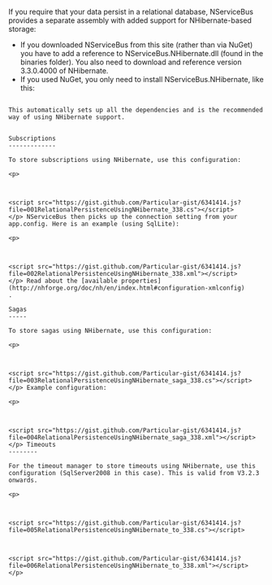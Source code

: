 <!--
title: "Relational Persistence Using NHibernate"
tags: ""
summary: "<p>If you require that your data persist in a relational database, NServiceBus provides a separate assembly with added support for NHibernate-based storage:</p>
<ul>
<li>
If you downloaded NServiceBus from this site (rather than via NuGet)
you have to add a reference to NServiceBus.NHibernate.dll (found in
the binaries folder). You also need to download and reference
version 3.3.0.4000 of NHibernate.
</li>
<li>
If you used NuGet, you only need to install NServiceBus.NHibernate,
like this:
</li>
</ul>
"
-->

If you require that your data persist in a relational database, NServiceBus provides a separate assembly with added support for NHibernate-based storage:

-   If you downloaded NServiceBus from this site (rather than via NuGet)
    you have to add a reference to NServiceBus.NHibernate.dll (found in
    the binaries folder). You also need to download and reference
    version 3.3.0.4000 of NHibernate.
-   If you used NuGet, you only need to install NServiceBus.NHibernate,
    like this:


~~~~ {.brush:csharp; style="margin-left: 40px;"} PM> Install-Package NServiceBus.NHibernate

This automatically sets up all the dependencies and is the recommended way of using NHibernate support.


Subscriptions
-------------

To store subscriptions using NHibernate, use this configuration:

<p>



<script src="https://gist.github.com/Particular-gist/6341414.js?file=001RelationalPersistenceUsingNHibernate_338.cs"></script>
</p> NServiceBus then picks up the connection setting from your app.config. Here is an example (using SqlLite):

<p>



<script src="https://gist.github.com/Particular-gist/6341414.js?file=002RelationalPersistenceUsingNHibernate_338.xml"></script>
</p> Read about the [available properties](http://nhforge.org/doc/nh/en/index.html#configuration-xmlconfig)
.

Sagas
-----

To store sagas using NHibernate, use this configuration:

<p>



<script src="https://gist.github.com/Particular-gist/6341414.js?file=003RelationalPersistenceUsingNHibernate_saga_338.cs"></script>
</p> Example configuration:

<p>



<script src="https://gist.github.com/Particular-gist/6341414.js?file=004RelationalPersistenceUsingNHibernate_saga_338.xml"></script>
</p> Timeouts
--------

For the timeout manager to store timeouts using NHibernate, use this configuration (SqlServer2008 in this case). This is valid from V3.2.3 onwards.

<p>



<script src="https://gist.github.com/Particular-gist/6341414.js?file=005RelationalPersistenceUsingNHibernate_to_338.cs"></script>



<script src="https://gist.github.com/Particular-gist/6341414.js?file=006RelationalPersistenceUsingNHibernate_to_338.xml"></script>
</p>



